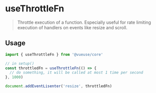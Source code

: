 # useThrottleFn

> Throttle execution of a function. Especially useful for rate limiting execution of handlers on events like resize and scroll.

## Usage

```jsx {5,16}
import { useThrottleFn } from '@vueuse/core'

// in setup()
const throttledFn = useThrottleFn(() => {
  // do something, it will be called at most 1 time per second
}, 1000)

document.addEventLisenter('resize', throttledFn)
```
